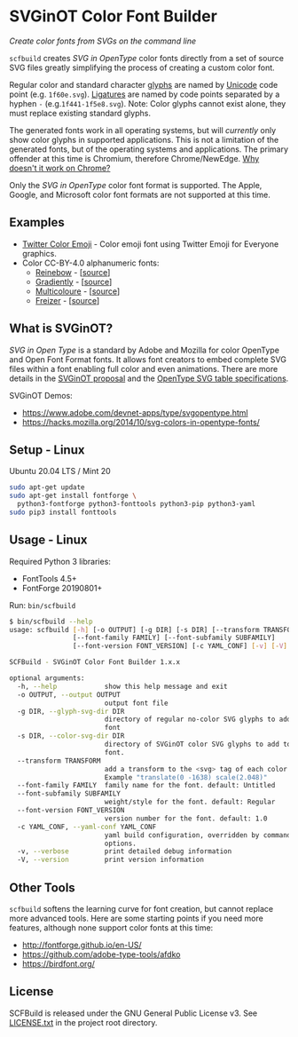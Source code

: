 # SVGinOT Color Font Builder

*Create color fonts from SVGs on the command line*

`scfbuild` creates *SVG in OpenType* color fonts directly from a set of source
SVG files greatly simplifying the process of creating a custom color font.

Regular color and standard character [glyphs][glyph] are named by
[Unicode][unicode] code point (e.g. `1f60e.svg`). [Ligatures][ligature] are
named by code points separated by a hyphen `-` (e.g.`1f441-1f5e8.svg`). Note:
Color glyphs cannot exist alone, they must replace existing standard glyphs.

The generated fonts work in all operating systems, but will *currently* only
show color glyphs in supported applications. This is not a limitation of the
generated fonts, but of the operating systems and applications. The primary
offender at this time is Chromium, therefore Chrome/NewEdge. [Why doesn't it
work on Chrome?][why-not-chrome]

Only the *SVG in OpenType* color font format is supported. The Apple, Google,
and Microsoft color font formats are not supported at this time.

[glyph]: https://en.wikipedia.org/wiki/Glyph
[unicode]: https://en.wikipedia.org/wiki/Unicode
[ligature]: https://en.wikipedia.org/wiki/Typographic_ligature
[why-not-chrome]: https://bugs.chromium.org/p/chromium/issues/detail?id=306078

## Examples

* [Twitter Color Emoji][twemoji-color-font] - Color emoji font using Twitter
  Emoji for Everyone graphics.
* Color CC-BY-4.0 alphanumeric fonts:
  * [Reinebow][reinebow] -  [[source][reinebow-src]]
  * [Gradiently][gradiently] - [[source][gradiently-src]]
  * [Multicoloure][multicoloure] - [[source][multicoloure-src]]
  * [Freizer][freizer] - [[source][freizer-src]]

[twemoji-color-font]: https://github.com/eosrei/twemoji-color-font
[reinebow]: http://xerographer.github.io/reinebow/
[reinebow-src]: https://github.com/xerographer/reinebow-color-font
[gradiently]: http://xerographer.github.io/gradiently/
[gradiently-src]: https://github.com/xerographer/gradiently-color-font
[multicoloure]: http://xerographer.github.io/multicoloure/
[multicoloure-src]: https://github.com/xerographer/multicoloure-font
[freizer]: http://xerographer.github.io/freizer/
[freizer-src]: https://github.com/xerographer/freizer-color-font

## What is SVGinOT?

*SVG in Open Type* is a standard by Adobe and Mozilla for color OpenType
and Open Font Format fonts. It allows font creators to embed complete SVG files
within a font enabling full color and even animations. There are more details in
the [SVGinOT proposal][8] and the [OpenType SVG table specifications][9].

SVGinOT Demos:

* https://www.adobe.com/devnet-apps/type/svgopentype.html
* https://hacks.mozilla.org/2014/10/svg-colors-in-opentype-fonts/

[8]: https://www.w3.org/2013/10/SVG_in_OpenType/
[9]: https://www.microsoft.com/typography/otspec/svg.htm

## Setup - Linux

Ubuntu 20.04 LTS / Mint 20

```bash
sudo apt-get update
sudo apt-get install fontforge \
  python3-fontforge python3-fonttools python3-pip python3-yaml
sudo pip3 install fonttools
```

## Usage - Linux

Required Python 3 libraries:

* FontTools 4.5+
* FontForge 20190801+

Run: `bin/scfbuild`

```sh
$ bin/scfbuild --help
usage: scfbuild [-h] [-o OUTPUT] [-g DIR] [-s DIR] [--transform TRANSFORM]
                [--font-family FAMILY] [--font-subfamily SUBFAMILY]
                [--font-version FONT_VERSION] [-c YAML_CONF] [-v] [-V]

SCFBuild - SVGinOT Color Font Builder 1.x.x

optional arguments:
  -h, --help            show this help message and exit
  -o OUTPUT, --output OUTPUT
                        output font file
  -g DIR, --glyph-svg-dir DIR
                        directory of regular no-color SVG glyphs to add to the
                        font
  -s DIR, --color-svg-dir DIR
                        directory of SVGinOT color SVG glyphs to add to the
                        font.
  --transform TRANSFORM
                        add a transform to the <svg> tag of each color SVG.
                        Example "translate(0 -1638) scale(2.048)"
  --font-family FAMILY  family name for the font. default: Untitled
  --font-subfamily SUBFAMILY
                        weight/style for the font. default: Regular
  --font-version FONT_VERSION
                        version number for the font. default: 1.0
  -c YAML_CONF, --yaml-conf YAML_CONF
                        yaml build configuration, overridden by command line
                        options.
  -v, --verbose         print detailed debug information
  -V, --version         print version information
```

## Other Tools
`scfbuild` softens the learning curve for font creation, but cannot replace more
advanced tools. Here are some starting points if you need more features,
although none support color fonts at this time:

* http://fontforge.github.io/en-US/
* https://github.com/adobe-type-tools/afdko
* https://birdfont.org/

## License

SCFBuild is released under the GNU General Public License v3.
See [LICENSE.txt](LICENSE.txt) in the project root directory.
